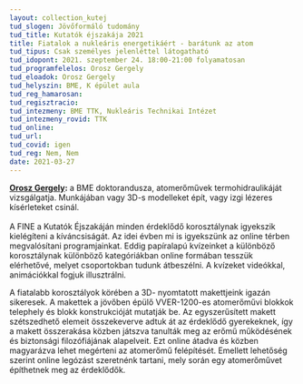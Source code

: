 ```yaml
---
layout: collection_kutej
tud_slogen: Jövőformáló tudomány
tud_title: Kutatók éjszakája 2021
title: Fiatalok a nukleáris energetikáért - barátunk az atom
tud_tipus: Csak személyes jelenléttel látogatható
tud_idopont: 2021. szeptember 24. 18:00-21:00 folyamatosan
tud_programfelelos: Orosz Gergely
tud_eloadok: Orosz Gergely
tud_helyszin: BME, K épület aula
tud_reg_hamarosan:
tud_regisztracio:
tud_intezmeny: BME TTK, Nukleáris Technikai Intézet
tud_intezmeny_rovid: TTK
tud_online:
tud_url:
tud_covid: igen
tud_reg: Nem, Nem
date: 2021-03-27
---
```

<b><a href="http://reak.bme.hu/munkatars/oktatok/orosz-gergely-imre.html" target="_blank">Orosz Gergely</a>:</b> a BME doktorandusza, atomerőművek termohidraulikáját vizsgálgatja. Munkájában vagy 3D-s modelleket épít, vagy izgi lézeres kísérleteket csinál.
<br><br>
A FINE a Kutatók Éjszakáján minden érdeklődő korosztálynak igyekszik kielégíteni a kíváncsiságát. Az idei évben mi is igyekszünk az online térben megvalósítani programjainkat. Eddig papíralapú kvízeinket a különböző korosztálynak különböző kategóriákban online formában tesszük elérhetővé, melyet csoportokban tudunk átbeszélni. A kvízeket videókkal, animációkkal fogjuk illusztrálni.

A fiatalabb korosztályok körében a 3D- nyomtatott makettjeink igazán sikeresek. A makettek a jövőben épülő VVER-1200-es atomerőművi blokkok telephely és blokk konstrukcióját mutatják be. Az egyszerűsített makett szétszedhető elemeit összekeverve adtuk át az érdeklődő gyerekeknek, így a makett összerakása közben játszva tanulták meg az erőmű működésének és biztonsági filozófiájának alapelveit. Ezt online átadva és közben magyarázva lehet megérteni az atomerőmű felépítését. Emellett lehetőség szerint online legózást szeretnénk tartani, mely során egy atomerőművet építhetnek meg az érdeklődők.
<br><br>

